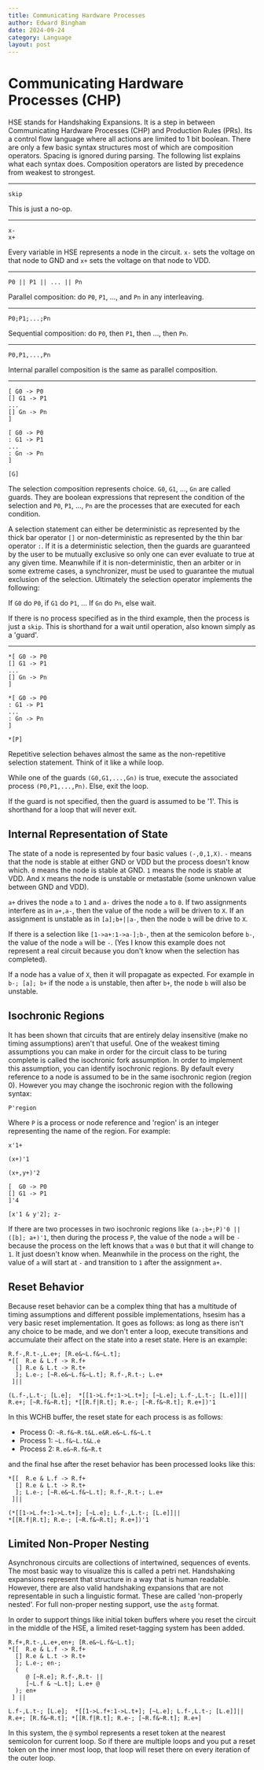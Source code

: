 ```yaml
---
title: Communicating Hardware Processes
author: Edward Bingham
date: 2024-09-24
category: Language
layout: post
---
```


# Communicating Hardware Processes (CHP)
 
HSE stands for Handshaking Expansions. It is a step in between Communicating 
Hardware Processes (CHP) and Production Rules (PRs). Its a control flow 
language where all actions are limited to 1 bit boolean. There are only a few 
basic syntax structures most of which are composition operators. Spacing is
ignored during parsing. The following list explains what each syntax does.
Composition operators are listed by precedence from weakest to strongest.

-------------------------------------------------------------------------------

```
skip
```

This is just a no-op.

-------------------------------------------------------------------------------

```
x-
x+
```

Every variable in HSE represents a node in the circuit. `x-` sets the voltage
on that node to GND and `x+` sets the voltage on that node to VDD.

-------------------------------------------------------------------------------

```
P0 || P1 || ... || Pn
```

Parallel composition: do `P0`, `P1`, ..., and `Pn` in any interleaving.

-------------------------------------------------------------------------------

```
P0;P1;...;Pn
```

Sequential composition: do `P0`, then `P1`, then ..., then `Pn`.

-------------------------------------------------------------------------------

```
P0,P1,...,Pn
```

Internal parallel composition is the same as parallel composition.

-------------------------------------------------------------------------------

```
[ G0 -> P0
[] G1 -> P1
...
[] Gn -> Pn
]

[ G0 -> P0
: G1 -> P1
...
: Gn -> Pn
]

[G]
```

The selection composition represents choice. `G0`, `G1`, ..., `Gn` are called guards. 
They are boolean expressions that represent the condition of the selection and 
`P0`, `P1`, ..., `Pn` are the processes that are executed for each condition.

A selection statement can either be deterministic as represented by the thick
bar operator `[]` or non-deterministic as represented by the thin bar operator 
`:`. If it is a deterministic selection, then the guards are guaranteed by the
user to be mutually exclusive so only one can ever evaluate to true at any
given time. Meanwhile if it is non-deterministic, then an arbiter or in
some extreme cases, a synchronizer, must be used to guarantee the mutual
exclusion of the selection. Ultimately the selection operator implements the
following:

If `G0` do `P0`, if `G1` do `P1`, ... If `Gn` do `Pn`, else wait.

If there is no process specified as in the third example, then the process
is just a `skip`. This is shorthand for a wait until operation, also
known simply as a 'guard'.

-------------------------------------------------------------------------------

```
*[ G0 -> P0
[] G1 -> P1
...
[] Gn -> Pn
]

*[ G0 -> P0
: G1 -> P1
...
: Gn -> Pn
]

*[P]
```

Repetitive selection behaves almost the same as the non-repetitive selection
statement. Think of it like a while loop.

While one of the guards `(G0,G1,...,Gn)` is true, execute the associated process
`(P0,P1,...,Pn)`. Else, exit the loop.

If the guard is not specified, then the guard is assumed to be '1'. This
is shorthand for a loop that will never exit.

## Internal Representation of State

The state of a node is represented by four basic values `(-,0,1,X)`. `-` means
that the node is stable at either GND or VDD but the process doesn't know
which. `0` means the node is stable at GND. `1` means the node is stable at
VDD. And `X` means the node is unstable or metastable (some unknown value
between GND and VDD).

`a+` drives the node `a` to `1` and `a-` drives the node `a` to `0`. If two 
assignments interfere as in `a+,a-`, then the value of the node `a` will
be driven to `X`. If an assignment is unstable as in `[a];b+||a-`, then the
node `b` will be drive to `X`.  

If there is a selection like `[1->a+:1->a-];b-`, then at the semicolon before
`b-`, the value of the node `a` will be `-`. (Yes I know this example does not
represent a real circuit because you don't know when the selection has
completed).

If a node has a value of `X`, then it will propagate as expected. For example
in `b-; [a]; b+` if the node `a` is unstable, then after `b+`, the node `b` will
also be unstable.

## Isochronic Regions

It has been shown that circuits that are entirely delay insensitive (make no
timing assumptions) aren't that useful. One of the weakest timing assumptions
you can make in order for the circuit class to be turing complete is called the
isochronic fork assumption. In order to implement this assumption, you can
identify isochronic regions. By default every reference to a node is assumed to 
be in the same isochronic region (region 0). However you may change the
isochronic region with the following syntax:

```
P'region
```

Where `P` is a process or node reference and 'region' is an integer representing
the name of the region. For example:

```
x'1+

(x+)'1

(x+,y+)'2

[  G0 -> P0
[] G1 -> P1
]'4

[x'1 & y'2]; z-
```

If there are two processes in two isochronic regions like `(a-;b+;P)'0 || ([b]; a+)'1`,
then during the process `P`, the value of the node `a` will be `-` because the
process on the left knows that `a` was `0` but that it will change to `1`. It
just doesn't know when. Meanwhile in the process on the right, the value of `a`
will start at `-` and transition to `1` after the assignment `a+`.

## Reset Behavior

Because reset behavior can be a complex thing that has a multitude of timing
assumptions and different possible implementations, hsesim has a very basic
reset implementation. It goes as follows: as long as there isn't any choice to
be made, and we don't enter a loop, execute transitions and accumulate their
affect on the state into a reset state. Here is an example:

```
R.f-,R.t-,L.e+; [R.e&~L.f&~L.t];
*[[  R.e & L.f -> R.f+
  [] R.e & L.t -> R.t+
  ]; L.e-; [~R.e&~L.f&~L.t]; R.f-,R.t-; L.e+
 ]||

(L.f-,L.t-; [L.e];  *[[1->L.f+:1->L.t+]; [~L.e]; L.f-,L.t-; [L.e]]||
R.e+; [~R.f&~R.t]; *[[R.f|R.t]; R.e-; [~R.f&~R.t]; R.e+])'1
```

In this WCHB buffer, the reset state for each process is as follows:

 - Process 0: `~R.f&~R.t&L.e&R.e&~L.f&~L.t`
 - Process 1: `~L.f&~L.t&L.e`
 - Process 2: `R.e&~R.f&~R.t`


and the final hse after the reset behavior has been processed looks like this:

```
*[[  R.e & L.f -> R.f+
  [] R.e & L.t -> R.t+
  ]; L.e-; [~R.e&~L.f&~L.t]; R.f-,R.t-; L.e+
 ]||

(*[[1->L.f+:1->L.t+]; [~L.e]; L.f-,L.t-; [L.e]]||
*[[R.f|R.t]; R.e-; [~R.f&~R.t]; R.e+])'1
```

## Limited Non-Proper Nesting

Asynchronous circuits are collections of intertwined, sequences of events. The
most basic way to visualize this is called a petri net. Handshaking expansions
represent that structure in a way that is human readable. However, there are
also valid handshaking expansions that are not representable in such a
linguistic format. These are called 'non-properly nested'. For full non-proper
nesting support, use the `astg` format.

In order to support things like initial token buffers where you reset the
circuit in the middle of the HSE, a limited reset-tagging system has been
added. 

```
R.f+,R.t-,L.e+,en+; [R.e&~L.f&~L.t];  
*[[  R.e & L.f -> R.f+
  [] R.e & L.t -> R.t+
  ]; L.e-; en-;
  (
     @ [~R.e]; R.f-,R.t- ||
     [~L.f & ~L.t]; L.e+ @
  ); en+
 ] ||

L.f-,L.t-; [L.e];  *[[1->L.f+:1->L.t+]; [~L.e]; L.f-,L.t-; [L.e]]||
R.e+; [R.f&~R.t]; *[[R.f|R.t]; R.e-; [~R.f&~R.t]; R.e+]
```

In this system, the `@` symbol represents a reset token at the nearest
semicolon for current loop. So if there are multiple loops and you put a reset
token on the inner most loop, that loop will reset there on every iteration of
the outer loop.
